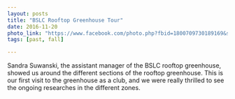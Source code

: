```yaml
---
layout: posts
title: "BSLC Rooftop Greenhouse Tour"
date: 2016-11-20
photo_link: "https://www.facebook.com/photo.php?fbid=1800709730189169&set=g.674890499359422&type=1&theater&ifg=1 "
tags: [past, fall]

---
```


Sandra Suwanski, the assistant manager of the BSLC rooftop greenhouse, showed us around the different sections of the rooftop greenhouse. This is our first visit to the greenhouse as a club, and we were really thrilled to see the ongoing researches in the different zones. 

